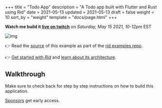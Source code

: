 +++
title = "Todo App"
description = "A Todo app built with Flutter and Rust using Rid"
date = 2021-05-13
updated = 2021-05-13
draft = false
weight = 10
sort_by = "weight"
template = "docs/page.html"
+++

**Watch me build it [live on twitch](https://www.twitch.tv/thlorenz)** on _Saturday, May 15
2021, 10-12pm_ EST

![img](../flutter-todo.png)

👉 Read the [source](https://github.com/thlorenz/rid-examples/tree/master/flutter/todo) of this example
as part of the [rid examples repo](https://github.com/thlorenz/rid-examples).

👉 [Get started with _Rid_](../../getting-started/introduction/) and [learn about its
architecture](../../getting-started/architecture/).

## Walkthrough

Make sure to check back for step by step instructions on how to build this application.

[Sponsors](../../contributing/sponsor/) get early access.
